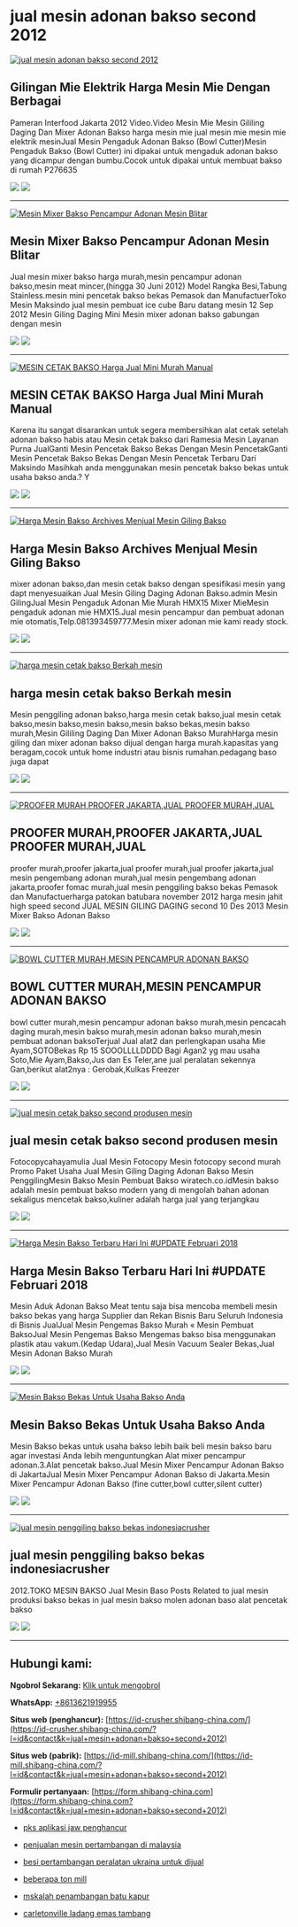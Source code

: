 # jual mesin adonan bakso second 2012

<a href="https://swt.shibang-china.com/?l=id&img&k=jual+mesin+adonan+bakso+second+2012" target="_blank">![jual mesin adonan bakso second 2012](http://static.shibang-china.com/all-800x300/263.jpg)</a>

## Gilingan Mie Elektrik Harga Mesin Mie Dengan Berbagai
Pameran Interfood Jakarta 2012 Video.Video Mesin Mie Mesin Gililing Daging Dan Mixer Adonan Bakso harga mesin mie jual mesin mie mesin mie elektrik mesinJual Mesin Pengaduk Adonan Bakso (Bowl Cutter)Mesin Pengaduk Bakso (Bowl Cutter) ini dipakai untuk mengaduk adonan bakso yang dicampur dengan bumbu.Cocok untuk dipakai untuk membuat bakso di rumah P276635


<a href="https://whatsapp.shibangsoft.com/WhatsApp.php" target="_blank" title="WhatsApp">![](http://static.shibang-china.com/icon/whatsapp.png)</a> <a href="https://swt.shibang-china.com/?l=id&icon&k=jual+mesin+adonan+bakso+second+2012" target="_blank">![](http://static.shibang-china.com/icon/chat-id.png)</a>

---

<a href="https://swt.shibang-china.com/?l=id&img&k=jual+mesin+adonan+bakso+second+2012" target="_blank">![Mesin Mixer Bakso Pencampur Adonan Mesin Blitar](http://static.shibang-china.com/all-800x300/161.jpg)</a>

## Mesin Mixer Bakso Pencampur Adonan Mesin Blitar
Jual mesin mixer bakso harga murah,mesin pencampur adonan bakso,mesin meat mincer,(hingga 30 Juni 2012) Model Rangka Besi,Tabung Stainless.mesin mini pencetak bakso bekas Pemasok dan ManufactuerToko Mesin Maksindo jual mesin pembuat ice cube Baru datang mesin 12 Sep 2012 Mesin Giling Daging Mini Mesin mixer adonan bakso gabungan dengan mesin


<a href="https://whatsapp.shibangsoft.com/WhatsApp.php" target="_blank" title="WhatsApp">![](http://static.shibang-china.com/icon/whatsapp.png)</a> <a href="https://swt.shibang-china.com/?l=id&icon&k=jual+mesin+adonan+bakso+second+2012" target="_blank">![](http://static.shibang-china.com/icon/chat-id.png)</a>

---

<a href="https://swt.shibang-china.com/?l=id&img&k=jual+mesin+adonan+bakso+second+2012" target="_blank">![MESIN CETAK BAKSO Harga Jual Mini Murah Manual](http://static.shibang-china.com/all-800x300/1483.jpg)</a>

## MESIN CETAK BAKSO Harga Jual Mini Murah Manual
Karena itu sangat disarankan untuk segera membersihkan alat cetak setelah adonan bakso habis atau Mesin cetak bakso dari Ramesia Mesin Layanan Purna JualGanti Mesin Pencetak Bakso Bekas Dengan Mesin PencetakGanti Mesin Pencetak Bakso Bekas Dengan Mesin Pencetak Terbaru Dari Maksindo Masihkah anda menggunakan mesin pencetak bakso bekas untuk usaha bakso anda.? Y


<a href="https://whatsapp.shibangsoft.com/WhatsApp.php" target="_blank" title="WhatsApp">![](http://static.shibang-china.com/icon/whatsapp.png)</a> <a href="https://swt.shibang-china.com/?l=id&icon&k=jual+mesin+adonan+bakso+second+2012" target="_blank">![](http://static.shibang-china.com/icon/chat-id.png)</a>

---

<a href="https://swt.shibang-china.com/?l=id&img&k=jual+mesin+adonan+bakso+second+2012" target="_blank">![Harga Mesin Bakso Archives Menjual Mesin Giling Bakso](http://static.shibang-china.com/all-800x300/77.jpg)</a>

## Harga Mesin Bakso Archives Menjual Mesin Giling Bakso
mixer adonan bakso,dan mesin cetak bakso dengan spesifikasi mesin yang dapt menyesuaikan Jual Mesin Giling Daging Adonan Bakso.admin Mesin GilingJual Mesin Pengaduk Adonan Mie Murah HMX15 Mixer MieMesin pengaduk adonan mie HMX15.Jual mesin pencampur dan pembuat adonan mie otomatis,Telp.081393459777.Mesin mixer adonan mie kami ready stock.


<a href="https://whatsapp.shibangsoft.com/WhatsApp.php" target="_blank" title="WhatsApp">![](http://static.shibang-china.com/icon/whatsapp.png)</a> <a href="https://swt.shibang-china.com/?l=id&icon&k=jual+mesin+adonan+bakso+second+2012" target="_blank">![](http://static.shibang-china.com/icon/chat-id.png)</a>

---

<a href="https://swt.shibang-china.com/?l=id&img&k=jual+mesin+adonan+bakso+second+2012" target="_blank">![harga mesin cetak bakso Berkah mesin](http://static.shibang-china.com/all-800x300/1275.jpg)</a>

## harga mesin cetak bakso Berkah mesin
Mesin penggiling adonan bakso,harga mesin cetak bakso,jual mesin cetak bakso,mesin bakso,mesin bakso,mesin bakso bekas,mesin bakso murah,Mesin Gililing Daging Dan Mixer Adonan Bakso MurahHarga mesin giling dan mixer adonan bakso dijual dengan harga murah.kapasitas yang beragam,cocok untuk home industri atau bisnis rumahan.pedagang baso juga dapat


<a href="https://whatsapp.shibangsoft.com/WhatsApp.php" target="_blank" title="WhatsApp">![](http://static.shibang-china.com/icon/whatsapp.png)</a> <a href="https://swt.shibang-china.com/?l=id&icon&k=jual+mesin+adonan+bakso+second+2012" target="_blank">![](http://static.shibang-china.com/icon/chat-id.png)</a>

---

<a href="https://swt.shibang-china.com/?l=id&img&k=jual+mesin+adonan+bakso+second+2012" target="_blank">![PROOFER MURAH,PROOFER JAKARTA,JUAL PROOFER MURAH,JUAL](http://static.shibang-china.com/all-800x300/440.jpg)</a>

## PROOFER MURAH,PROOFER JAKARTA,JUAL PROOFER MURAH,JUAL
proofer murah,proofer jakarta,jual proofer murah,jual proofer jakarta,jual mesin pengembang adonan murah,jual mesin pengembang adonan jakarta,proofer fomac murah,jual mesin penggiling bakso bekas Pemasok dan Manufactuerharga patokan batubara november 2012 harga mesin jahit high speed second JUAL MESIN GILING DAGING second 10 Des 2013 Mesin Mixer Bakso Adonan Bakso


<a href="https://whatsapp.shibangsoft.com/WhatsApp.php" target="_blank" title="WhatsApp">![](http://static.shibang-china.com/icon/whatsapp.png)</a> <a href="https://swt.shibang-china.com/?l=id&icon&k=jual+mesin+adonan+bakso+second+2012" target="_blank">![](http://static.shibang-china.com/icon/chat-id.png)</a>

---

<a href="https://swt.shibang-china.com/?l=id&img&k=jual+mesin+adonan+bakso+second+2012" target="_blank">![BOWL CUTTER MURAH,MESIN PENCAMPUR ADONAN BAKSO](http://static.shibang-china.com/all-800x300/258.jpg)</a>

## BOWL CUTTER MURAH,MESIN PENCAMPUR ADONAN BAKSO
bowl cutter murah,mesin pencampur adonan bakso murah,mesin pencacah daging murah,mesin bakso murah,mesin adonan bakso murah,mesin pembuat adonan baksoTerjual Jual alat2 dan perlengkapan usaha Mie Ayam,SOTOBekas Rp 15 SOOOLLLLDDDD Bagi Agan2 yg mau usaha Soto,Mie Ayam,Bakso,Jus dan Es Teler,ane jual peralatan sekennya Gan,berikut alat2nya : Gerobak,Kulkas Freezer


<a href="https://whatsapp.shibangsoft.com/WhatsApp.php" target="_blank" title="WhatsApp">![](http://static.shibang-china.com/icon/whatsapp.png)</a> <a href="https://swt.shibang-china.com/?l=id&icon&k=jual+mesin+adonan+bakso+second+2012" target="_blank">![](http://static.shibang-china.com/icon/chat-id.png)</a>

---

<a href="https://swt.shibang-china.com/?l=id&img&k=jual+mesin+adonan+bakso+second+2012" target="_blank">![jual mesin cetak bakso second produsen mesin](http://static.shibang-china.com/all-800x300/1441.jpg)</a>

## jual mesin cetak bakso second produsen mesin
Fotocopycahayamulia Jual Mesin Fotocopy Mesin fotocopy second murah Promo Paket Usaha Jual Mesin Giling Daging Adonan Bakso Mesin PenggilingMesin Bakso Mesin Pembuat Bakso wiratech.co.idMesin bakso adalah mesin pembuat bakso modern yang di mengolah bahan adonan sekaligus mencetak bakso,kuliner adalah harga jual yang terjangkau


<a href="https://whatsapp.shibangsoft.com/WhatsApp.php" target="_blank" title="WhatsApp">![](http://static.shibang-china.com/icon/whatsapp.png)</a> <a href="https://swt.shibang-china.com/?l=id&icon&k=jual+mesin+adonan+bakso+second+2012" target="_blank">![](http://static.shibang-china.com/icon/chat-id.png)</a>

---

<a href="https://swt.shibang-china.com/?l=id&img&k=jual+mesin+adonan+bakso+second+2012" target="_blank">![Harga Mesin Bakso Terbaru Hari Ini #UPDATE Februari 2018](http://static.shibang-china.com/all-800x300/1405.jpg)</a>

## Harga Mesin Bakso Terbaru Hari Ini #UPDATE Februari 2018
Mesin Aduk Adonan Bakso Meat tentu saja bisa mencoba membeli mesin bakso bekas yang harga Supplier dan Rekan Bisnis Baru Seluruh Indonesia di Bisnis JualJual Mesin Pengemas Bakso Murah « Mesin Pembuat BaksoJual Mesin Pengemas Bakso Mengemas bakso bisa menggunakan plastik atau vakum.(Kedap Udara),Jual Mesin Vacuum Sealer Bekas,Jual Mesin Adonan Bakso Murah


<a href="https://whatsapp.shibangsoft.com/WhatsApp.php" target="_blank" title="WhatsApp">![](http://static.shibang-china.com/icon/whatsapp.png)</a> <a href="https://swt.shibang-china.com/?l=id&icon&k=jual+mesin+adonan+bakso+second+2012" target="_blank">![](http://static.shibang-china.com/icon/chat-id.png)</a>

---

<a href="https://swt.shibang-china.com/?l=id&img&k=jual+mesin+adonan+bakso+second+2012" target="_blank">![Mesin Bakso Bekas Untuk Usaha Bakso Anda](http://static.shibang-china.com/all-800x300/500.jpg)</a>

## Mesin Bakso Bekas Untuk Usaha Bakso Anda
Mesin Bakso bekas untuk usaha bakso lebih baik beli mesin bakso baru agar investasi Anda lebih menguntungkan Alat mixer pencampur adonan.3.Alat pencetak bakso.Jual Mesin Mixer Pencampur Adonan Bakso di JakartaJual Mesin Mixer Pencampur Adonan Bakso di Jakarta.Mesin Mixer Pencampur Adonan Bakso (fine cutter,bowl cutter,silent cutter)


<a href="https://whatsapp.shibangsoft.com/WhatsApp.php" target="_blank" title="WhatsApp">![](http://static.shibang-china.com/icon/whatsapp.png)</a> <a href="https://swt.shibang-china.com/?l=id&icon&k=jual+mesin+adonan+bakso+second+2012" target="_blank">![](http://static.shibang-china.com/icon/chat-id.png)</a>

---

<a href="https://swt.shibang-china.com/?l=id&img&k=jual+mesin+adonan+bakso+second+2012" target="_blank">![jual mesin penggiling bakso bekas indonesiacrusher](http://static.shibang-china.com/all-800x300/441.jpg)</a>

## jual mesin penggiling bakso bekas indonesiacrusher
2012.TOKO MESIN BAKSO Jual Mesin Baso Posts Related to jual mesin produksi bakso bekas in jual mesin bakso molen adonan baso alat pencetak bakso

<a href="https://whatsapp.shibangsoft.com/WhatsApp.php" target="_blank" title="WhatsApp">![](http://static.shibang-china.com/icon/whatsapp.png)</a> <a href="https://swt.shibang-china.com/?l=id&icon&k=jual+mesin+adonan+bakso+second+2012" target="_blank">![](http://static.shibang-china.com/icon/chat-id.png)</a>

---
## Hubungi kami:

**Ngobrol Sekarang:** [Klik untuk mengobrol](https://swt.shibang-china.com?l=id&contact&k=jual+mesin+adonan+bakso+second+2012)

**WhatsApp:**  [+8613621919955](https://whatsapp.shibangsoft.com/WhatsApp.php)

**Situs web (penghancur):** [https://id-crusher.shibang-china.com/](https://id-crusher.shibang-china.com/?l=id&contact&k=jual+mesin+adonan+bakso+second+2012)

**Situs web (pabrik):** [https://id-mill.shibang-china.com/](https://id-mill.shibang-china.com/?l=id&contact&k=jual+mesin+adonan+bakso+second+2012)

**Formulir pertanyaan:** [https://form.shibang-china.com](https://form.shibang-china.com?l=id&contact&k=jual+mesin+adonan+bakso+second+2012)

* [pks aplikasi jaw penghancur](../39/pks%20aplikasi%20jaw%20penghancur.md)

* [penjualan mesin pertambangan di malaysia](../34/penjualan%20mesin%20pertambangan%20di%20malaysia.md)

* [besi pertambangan peralatan ukraina untuk dijual](../38/besi%20pertambangan%20peralatan%20ukraina%20untuk%20dijual.md)

* [beberapa ton mill](../40/beberapa%20ton%20mill.md)

* [mskalah penambangan batu kapur](../34/mskalah%20penambangan%20batu%20kapur.md)

* [carletonville ladang emas tambang](../40/carletonville%20ladang%20emas%20tambang.md)